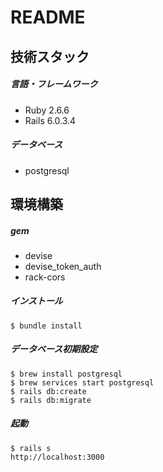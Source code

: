 # README


## 技術スタック

##### 言語・フレームワーク
- Ruby 2.6.6
- Rails 6.0.3.4

##### データベース
- postgresql

## 環境構築

##### gem

- devise
- devise_token_auth
- rack-cors


##### インストール
```
$ bundle install
```

##### データベース初期設定
```
$ brew install postgresql
$ brew services start postgresql
$ rails db:create
$ rails db:migrate
```

##### 起動
```
$ rails s
http://localhost:3000
```

